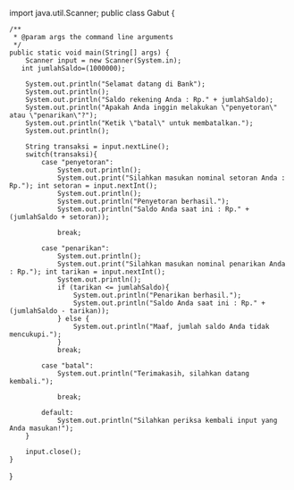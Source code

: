 import java.util.Scanner;
public class Gabut {

    /**
     * @param args the command line arguments
     */
    public static void main(String[] args) {
        Scanner input = new Scanner(System.in);
       int jumlahSaldo=(1000000);
        
        System.out.println("Selamat datang di Bank");
        System.out.println();
        System.out.println("Saldo rekening Anda : Rp." + jumlahSaldo);
        System.out.println("Apakah Anda inggin melakukan \"penyetoran\" atau \"penarikan\"?");
        System.out.println("Ketik \"batal\" untuk membatalkan.");
        System.out.println();
        
        String transaksi = input.nextLine();
        switch(transaksi){
            case "penyetoran":
                System.out.println();
                System.out.print("Silahkan masukan nominal setoran Anda : Rp."); int setoran = input.nextInt();
                System.out.println();
                System.out.println("Penyetoran berhasil.");
                System.out.println("Saldo Anda saat ini : Rp." + (jumlahSaldo + setoran));
                
                break;
        
            case "penarikan":
                System.out.println();
                System.out.print("Silahkan masukan nominal penarikan Anda : Rp."); int tarikan = input.nextInt();
                System.out.println();
                if (tarikan <= jumlahSaldo){
                    System.out.println("Penarikan berhasil.");
                    System.out.println("Saldo Anda saat ini : Rp." + (jumlahSaldo - tarikan));
                } else {
                    System.out.println("Maaf, jumlah saldo Anda tidak mencukupi.");
                }
                break;
        
            case "batal":
                System.out.println("Terimakasih, silahkan datang kembali.");
                
                break;
                
            default:
                System.out.println("Silahkan periksa kembali input yang Anda masukan!");
        }

        input.close();
    }
    
}
